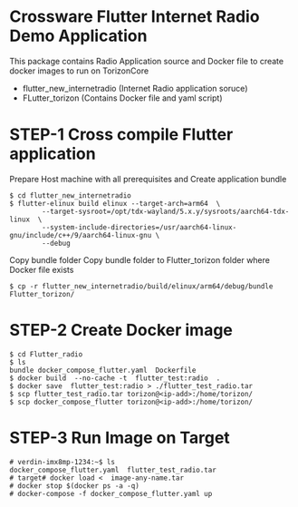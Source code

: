 # Crossware Flutter Internet Radio Demo Application 
This package contains Radio Application source and Docker file to create docker images to run on TorizonCore
- flutter_new_internetradio (Internet Radio application soruce)
- FLutter_torizon (Contains Docker file and yaml script)
 
# STEP-1 Cross compile Flutter application 
Prepare Host machine with all prerequisites and Create application bundle
```
$ cd flutter_new_internetradio  
$ flutter-elinux build elinux --target-arch=arm64  \
        --target-sysroot=/opt/tdx-wayland/5.x.y/sysroots/aarch64-tdx-linux  \
        --system-include-directories=/usr/aarch64-linux-gnu/include/c++/9/aarch64-linux-gnu \
        --debug
```
Copy bundle folder 
Copy bundle folder to Flutter_torizon folder where Docker file exists
```
$ cp -r flutter_new_internetradio/build/elinux/arm64/debug/bundle   Flutter_torizon/ 
``` 
# STEP-2 Create Docker image 
```
$ cd Flutter_radio 
$ ls 
bundle docker_compose_flutter.yaml  Dockerfile
$ docker build  --no-cache -t  flutter_test:radio  .
$ docker save  flutter_test:radio > ./flutter_test_radio.tar
$ scp flutter_test_radio.tar torizon@<ip-add>:/home/torizon/
$ scp docker_compose_flutter torizon@<ip-add>:/home/torizon/
```
# STEP-3 Run Image on Target 
```
# verdin-imx8mp-1234:~$ ls
docker_compose_flutter.yaml  flutter_test_radio.tar
# target# docker load <  image-any-name.tar
# docker stop $(docker ps -a -q)
# docker-compose -f docker_compose_flutter.yaml up
```
